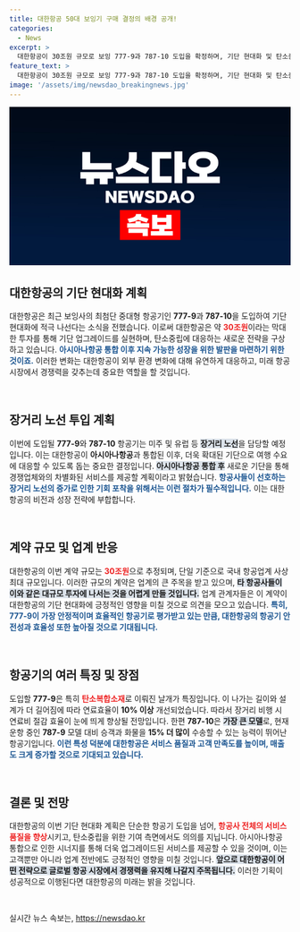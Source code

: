 ```yaml
---
title: 대한항공 50대 보잉기 구매 결정의 배경 공개!
categories:
  - News
excerpt: >
  대한항공이 30조원 규모로 보잉 777-9과 787-10 도입을 확정하며, 기단 현대화 및 탄소중립 대응에 나섭니다. 미주와 유럽 장거리 노선에 투입될 이 항공기들은 아시아나항공 통합 이후 지속 가능한 성장의 중추적 역할을 하게 될 전망입니다.
feature_text: >
  대한항공이 30조원 규모로 보잉 777-9과 787-10 도입을 확정하며, 기단 현대화 및 탄소중립 대응에 나섭니다. 미주와 유럽 장거리 노선에 투입될 이 항공기들은 아시아나항공 통합 이후 지속 가능한 성장의 중추적 역할을 하게 될 전망입니다.
image: '/assets/img/newsdao_breakingnews.jpg'
---
```


<p><img src="/assets/img/newsdao_breakingnews.jpg" alt="ontimetimes 속보" /></p>

<h2 data-ke-size="size26">대한항공의 기단 현대화 계획</h2>

<p data-ke-size="size16">대한항공은 최근 보잉사의 최첨단 중대형 항공기인 <b>777-9</b>과 <b>787-10</b>을 도입하여 기단 현대화에 적극 나선다는 소식을 전했습니다. 이로써 대한항공은 약 <b><span style="color: #ee2323;">30조원</span></b>이라는 막대한 투자를 통해 기단 업그레이드를 실현하며, 탄소중립에 대응하는 새로운 전략을 구상하고 있습니다. <b><span style="color: #1a5490;">아시아나항공 통합 이후 지속 가능한 성장을 위한 발판을 마련하기 위한 것이죠.</span></b>  이러한 변화는 대한항공이 외부 환경 변화에 대해 유연하게 대응하고, 미래 항공 시장에서 경쟁력을 갖추는데 중요한 역할을 할 것입니다.</p>

<p data-ke-size="size16">&nbsp;</p>

<h2 data-ke-size="size26">장거리 노선 투입 계획</h2>

<p data-ke-size="size16">이번에 도입될 <b>777-9</b>와 <b>787-10</b> 항공기는 미주 및 유럽 등 <b><span style="background-color: #21538527;">장거리 노선</span></b>을 담당할 예정입니다. 이는 대한항공이 <b>아시아나항공</b>과 통합된 이후, 더욱 확대된 기단으로 여행 수요에 대응할 수 있도록 돕는 중요한 결정입니다. <b><span style="background-color: #21538527;">아시아나항공 통합 후</span></b> 새로운 기단을 통해 경쟁업체와의 차별화된 서비스를 제공할 계획이라고 밝혔습니다. <b><span style="color: #1a5490;">항공사들이 선호하는 장거리 노선의 증가로 인한 기회 포착을 위해서는 이런 절차가 필수적입니다.</span></b> 이는 대한항공의 비전과 성장 전략에 부합합니다.</p>

<p data-ke-size="size16">&nbsp;</p>

<h2 data-ke-size="size26">계약 규모 및 업계 반응</h2>

<p data-ke-size="size16">대한항공의 이번 계약 규모는 <b><span style="color: #ee2323;">30조원</span></b>으로 추정되며, 단일 기준으로 국내 항공업계 사상 최대 규모입니다. 이러한 규모의 계약은 업계의 큰 주목을 받고 있으며, <b><span style="background-color: #21538527;">타 항공사들이 이와 같은 대규모 투자에 나서는 것을 어렵게 만들 것입니다.</span></b> 업계 관계자들은 이 계약이 대한항공의 기단 현대화에 긍정적인 영향을 미칠 것으로 의견을 모으고 있습니다. <b><span style="color: #1a5490;">특히, 777-9이 가장 안정적이며 효율적인 항공기로 평가받고 있는 만큼, 대한항공의 항공기 안전성과 효율성 또한 높아질 것으로 기대됩니다.</span></b></p>

<p data-ke-size="size16">&nbsp;</p>

<h2 data-ke-size="size26">항공기의 여러 특징 및 장점</h2>

<p data-ke-size="size16">도입할 <b>777-9</b>은 특히 <b><span style="color: #ee2323;">탄소복합소재</span></b>로 이뤄진 날개가 특징입니다. 이 나가는 길이와 설계가 더 길어짐에 따라 연료효율이 <b>10% 이상</b> 개선되었습니다. 따라서 장거리 비행 시 연료비 절감 효율이 눈에 띄게 향상될 전망입니다. 한편 <b>787-10</b>은 <b><span style="background-color: #21538527;">가장 큰 모델</span></b>로, 현재 운항 중인 <b>787-9</b> 모델 대비 승객과 화물을 <b>15% 더 많이</b> 수송할 수 있는 능력이 뛰어난 항공기입니다. <b><span style="color: #1a5490;">이런 특성 덕분에 대한항공은 서비스 품질과 고객 만족도를 높이며, 매출도 크게 증가할 것으로 기대되고 있습니다.</span></b></p>

<p data-ke-size="size16">&nbsp;</p>

<h2 data-ke-size="size26">결론 및 전망</h2>

<p data-ke-size="size16">대한항공의 이번 기단 현대화 계획은 단순한 항공기 도입을 넘어, <b><span style="color: #ee2323;">항공사 전체의 서비스 품질을 향상</span></b>시키고, 탄소중립을 위한 기여 측면에서도 의의를 지닙니다. 아시아나항공 통합으로 인한 시너지를 통해 더욱 업그레이드된 서비스를 제공할 수 있을 것이며, 이는 고객뿐만 아니라 업계 전반에도 긍정적인 영향을 미칠 것입니다.  <b><span style="background-color: #21538527;">앞으로 대한항공이 어떤 전략으로 글로벌 항공 시장에서 경쟁력을 유지해 나갈지 주목됩니다.</span></b> 이러한 기획이 성공적으로 이행된다면 대한항공의 미래는 밝을 것입니다.</p>

<p data-ke-size="size16">&nbsp;</p>
실시간 뉴스 속보는, <a href="https://newsdao.kr" rel="dofollow">https://newsdao.kr</a>


